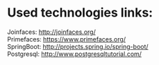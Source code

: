 # Used technologies links:

Joinfaces:  http://joinfaces.org/  
Primefaces: https://www.primefaces.org/  
SpringBoot: http://projects.spring.io/spring-boot/  
Postgresql: http://www.postgresqltutorial.com/  

